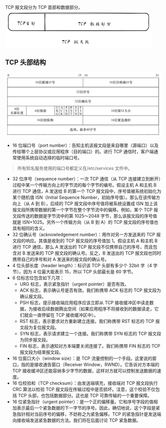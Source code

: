 TCP 报文段分为 TCP 首部和数据部分。
![](images/TCP_segment.png)

## TCP 头部结构
![](../images/Pasted%20image%2020230224104412.png)
+ 16 位端口号（port number）：告知主机该报文段是来自哪里（源端口）以及传给哪个上层协议或应用程序（目的端口）的。进行 TCP 通信时，客户端通常使用系统自动选择的临时端口号。
> 所有知名服务使用的端口号都定义在/etc/services 文件中。

+ 32 位序号（sequence number）：一次 TCP 通信（从 TCP 连接建立到断开）过程中某一个传输方向上的字节流的每个字节的编号。假设主机 A 和主机 B 进行 TCP 通信，A 发送给 B 的第一个 TCP 报文段中，序号值被系统初始化为某个随机值 ISN（Initial Sequence Number，初始序号值）。那么在该传输方向上（从 A 到 B），后续的 TCP 报文段中序号值将被系统设置成 ISN 加上该报文段所携带数据的第一个字节在整个字节流中的偏移。例如，某个 TCP 报文段传送的数据是字节流中的第 1025～2048 字节，那么该报文段的序号值就是 ISN+1025。另外一个传输方向（从 B 到 A）的 TCP 报文段的序号值也具有相同的含义。
+ 32 位确认号（acknowledgement number）：用作对另一方发送来的 TCP 报文段的响应。其值是收到的 TCP 报文段的序号值加 1。假设主机 A 和主机 B 进行 TCP 通信，那么 A 发送出的 TCP 报文段不仅携带自己的序号，而且包含对 B 发送来的 TCP 报文段的确认号。反之，B 发送出的 TCP 报文段也同时携带自己的序号和对 A 发送来的报文段的确认号。
+ 4 位头部长度（header length）：标识该 TCP 头部有多少个 32bit 字（4 字节）。因为 4 位最大能表示 15，所以 TCP 头部最长是 60 字节。
+ 6 位标志位包含如下几项：
	+ URG 标志，表示紧急指针（urgent pointer）是否有效。
	+ ACK 标志，表示确认号是否有效。我们称携带 ACK 标志的 TCP 报文段为确认报文段。
	+ PSH 标志，提示接收端应用程序应该立即从 TCP 接收缓冲区中读走数据，为接收后续数据腾出空间（如果应用程序不将接收到的数据读走，它们就会一直停留在 TCP 接收缓冲区中）。
	+ RST 标志，表示要求对方重新建立连接。我们称携带 RST 标志的 TCP 报文段为复位报文段。
	+ SYN 标志，表示请求建立一个连接。我们称携带 SYN 标志的 TCP 报文段为同步报文段。
	+ FIN 标志，表示通知对方本端要关闭连接了。我们称携带 FIN 标志的 TCP 报文段为结束报文段。
+ 16 位窗口大小（window size）：是 TCP 流量控制的一个手段。这里说的窗口，指的是接收通告窗口（Receiver Window，RWND）。它告诉对方本端的 TCP 接收缓冲区还能容纳多少字节的数据，这样对方就可以控制发送数据的速度。
+ 16 位校验和（TCP checksum）：由发送端填充，接收端对 TCP 报文段执行 CRC 算法以检验 TCP 报文段在传输过程中是否损坏。注意，这个校验不仅包括 TCP 头部，也包括数据部分。这也是 TCP 可靠传输的一个重要保障。
+ 16 位紧急指针（urgent pointer）：是一个正的偏移量。它和序号字段的值相加表示最后一个紧急数据的下一字节的序号。因此，确切地说，这个字段是紧急指针相对当前序号的偏移，不妨称之为紧急偏移。TCP 的紧急指针是发送端向接收端发送紧急数据的方法。我们将在后面讨论 TCP 紧急数据。